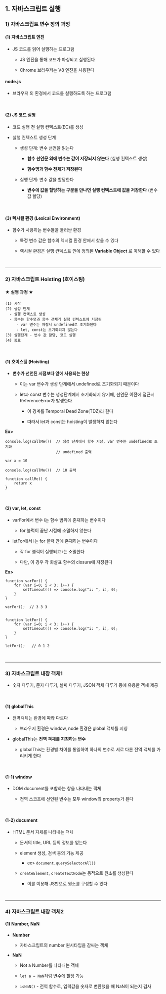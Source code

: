 ## 1. 자바스크립트 실행
### 1) 자바스크립트 변수 정의 과정
#### (1) 자바스크립트 엔진
* JS 코드를 읽어 실행하는 프로그램

   * JS 엔진을 통해 코드가 파싱되고 실행된다

   * Chrome 브라우저는 V8 엔진을 사용한다   
   
   
#### node.js
* 브라우저 외 환경에서 코드를 실행하도록 하는 프로그램

<br>

#### (2) JS 코드 실행
* 코드 실행 전 실행 컨텍스트(EC)를 생성

* 실행 컨텍스트 생성 단계

   * 생성 단계: 변수 선언을 읽는다

      * __함수 선언문 외에 변수는 값이 저장되지 않는다__ (실행 컨텍스트 생성)   

      * __함수명과 함수 전체가 저장된다__   

   * 실행 단계: 변수 값을 할당한다

      * __변수에 값을 할당하는 구문을 만나면 실행 컨텍스트에 값을 저장한다__ (변수값 할당)   

<br>

#### (3) 렉시컬 환경 (Lexical Environment)
* 함수가 사용하는 변수들을 둘러싼 환경

   * 특정 변수 값은 함수의 렉시컬 환경 안에서 찾을 수 있다

   * 렉시컬 환경은 실행 컨텍스트 안에 정의된 __Variable Object__ 로 이해할 수 있다

<br>
<hr>

### 2) 자바스크립트 Hoisting (호이스팅)   
#### ★ 실행 과정 ★
```
(1) 시작
(2) 생성 단계
  - 실행 컨텍스트 생성
  - 함수는 함수명과 함수 전체가 실행 컨텍스트에 저장됨 
     - var 변수는 저장시 undefined로 초기화된다
     - let, const는 초기화되지 않는다
(3) 실행단계 - 변수 값 할당, 코드 실행
(4) 종료
```

<br>

#### (1) 호이스팅 (Hoisting)
* __변수가 선언된 시점보다 앞에 사용되는 현상__   

   * 이는 var 변수가 생성 단계에서 undefined로 초기화되기 때문이다

   * let과 const 변수는 생성단계에서 초기화되지 않기에, 선언문 이전에 접근시 ReferenceError가 발생한다

      * 이 경계를 Temporal Dead Zone(TDZ)라 한다

      * 따라서 let과 const는 hoisting이 발생하지 않는다

__Ex>__
```
console.log(callMe())  // 생성 단계에서 함수 저장, var 변수는 undefined로 초기화
                       // undefined 출력
                       
var x = 10

console.log(callMe())  // 10 출력

function callMe() {
    return x
}
```

<br>

#### (2) var, let, const
* varFor에서 변수 i는 함수 범위에 존재하는 변수이다

   * for 블럭이 끝난 시점에 소멸하지 않는다

* letFor에서 i는 for 블럭 안에 존재하는 변수이다

   * 각 for 블럭이 실행되고 i는 소멸한다

   * 다만, 이 경우 각 화살표 함수의 closure에 저장된다

__Ex>__
```
function varFor() {
    for (var i=0; i < 3; i++) {
        setTimeout(() => console.log("i: ", i), 0);
    }
}

varFor();  // 3 3 3


function letFor() {
    for (var i=0; i < 3; i++) {
        setTimeout(() => console.log("i: ", i), 0);
    }
}

letFor();   // 0 1 2
```

<br>
<hr>

### 3) 자바스크립트 내장 객체1
* 숫자 다루기, 문자 다루기, 날짜 다루기, JSON 객체 다루기 등에 유용한 객체 제공

<br>

#### (1) globalThis
* 전역객체는 환경에 따라 다르다

   * 브라우저 환경은 window, node 환경은 global 객체를 지칭

* globalThis는 __전역 객체를 지칭하는 변수__   

   * globalThis는 환경별 차이를 통일하여 하나의 변수로 서로 다른 전역 객체를 가리키게 한다

<br>

#### (1-1) window
* DOM document를 포함하는 창을 나타내는 객체

   * 전역 스코프에 선언된 변수는 모두 window의 property가 된다

<br>

#### (1-2) document
* HTML 문서 자체를 나타내는 객체

   * 문서의 title, URL 등의 정보를 얻는다

   * element 생성, 검색 등의 기능 제공

      * ex> ```document.querySelectorAll()```

   * ```createElement```, ```createTextNode```는 동적으로 원소를 생성한다

      * 이를 이용해 JS만으로 원소를 구성할 수 있다

<br>
<hr>

### 4) 자바스크립트 내장 객체2
#### (1) Number, NaN
* __Number__

   * 자바스크립트의 number 원시타입을 감싸는 객체

* __NaN__

   * Not a Number를 나타내는 객체

   * ```let a = NaN```처럼 변수에 할당 가능

   * ```isNaN()``` - 전역 함수로, 입력값을 숫자로 변환했을 때 NaN이 되는지 검사


